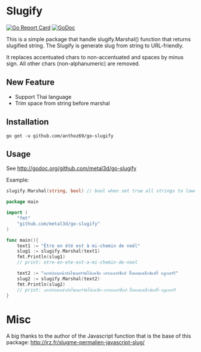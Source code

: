 # Slugify

[![Go Report Card](https://goreportcard.com/badge/github.com/anthoz69/go-slugify)](https://goreportcard.com/report/github.com/anthoz69/go-slugify)
[![GoDoc](https://godoc.org/github.com/metal3d/go-slugify?status.svg)](https://godoc.org/github.com/metal3d/go-slugify)

This is a simple package that handle slugify.Marshal() function that returns slugified string. The Slugify is generate slug from string to URL-friendly.

It replaces accentuated chars to non-accentuated and spaces by minus sign. All other chars (non-alphanumeric) are removed.

## New Feature

* Support Thai language
* Trim space from string before marshal

## Installation

    go get -u github.com/anthoz69/go-slugify

## Usage

See http://godoc.org/github.com/metal3d/go-slugify

Example:

```go
slugify.Marshal(string, bool) // bool when set true all strings to lower case.
```

```go
package main

import (
    "fmt"
    "github.com/metal3d/go-slugify"
)

func main(){
    text1 := "Être en été est à mi-chemin de noël"
    slug1 := slugify.Marshal(text1)
    fmt.Println(slug1)
    // print: etre-en-ete-est-a-mi-chemin-de-noel

    text2 := "เมาท์ก่อนหน้าอัลไซเมอร์จัมโบ้เอเซีย เทรลเลอร์ช็อป ปิ้งคอมเพล็กซ์แฟรี่ บลูเบอร์รี"
    slug2 := slugify.Marshal(text2)
    fmt.Println(slug2)
    // print: เมาท์ก่อนหน้าอัลไซเมอร์จัมโบ้เอเซีย-เทรลเลอร์ช็อป-ปิ้งคอมเพล็กซ์แฟรี่-บลูเบอร์รี
}
```

# Misc

A big thanks to the author of the Javascript function that is the base of this package:
http://irz.fr/slugme-permalien-javascript-slug/

